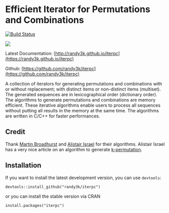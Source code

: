 Efficient Iterator for Permutations and Combinations
===

[![Build Status](https://travis-ci.org/randy3k/iterpc.svg?branch=master)](https://travis-ci.org/randy3k/iterpc)

[![](http://cranlogs.r-pkg.org/badges/grand-total/iterpc)](https://cran.r-project.org/package=iterpc)

Latest Documentation: [http://randy3k.github.io/iterpc](https://randy3k.github.io/iterpc)

Github: [https://github.com/randy3k/iterpc](https://github.com/randy3k/iterpc)


A collection of iterators for generating permutations and combinations with or
without replacement; with distinct items or non-distinct items (multiset).
The generated sequences are in lexicographical order (dictionary order). The
algorithms to generate permutations and combinations are memory efficient. These
iterative algorithms enable users to process all sequences without putting all
results in the memory at the same time. The algorithms are written in C/C++ for
faster performances.

## Credit

Thank [Martin Broadhurst](http://www.martinbroadhurst.com) and [Alistair Israel](http://alistairisrael.wordpress.com) for their algorithms. Alistair Israel has a very nice article on an algorithm to generate [k-permutation](http://alistairisrael.wordpress.com/2009/09/22/simple-efficient-pnk-algorithm/).

## Installation

If you want to install the latest development version, you can use `devtools`:

```
devtools::install_github("randy3k/iterpc")
```

or you can install the stable version via CRAN

```
install.packages("iterpc")
```
